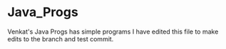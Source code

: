 # Java_Progs
Venkat's Java Progs has simple programs 
I have edited this file to make edits to the branch and  test commit.
